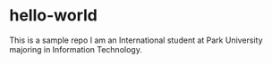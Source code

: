 # hello-world
This is a sample repo
I am an International student at Park University majoring in Information Technology.
